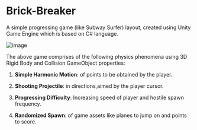 # **Brick-Breaker**

A simple progressing game (like Subway Surfer) layout, created using Unity Game Engine which is based on C# language.


![image](https://user-images.githubusercontent.com/73461681/162749259-3a9fefd9-0e6b-4bfc-b4ed-af40918abe09.png)


The above game comprises of the following physics phenomena using 3D Rigid Body and Collision GameObject properties:

1) **Simple Harmonic Motion**: of points to be obtained by the player.

2) **Shooting Projectile**: in directions,aimed by the player cursor.

3) **Progressing Difficulty**: Increasing speed of player and hostile spawn frequency.

4) **Randomized Spawn**: of game assets like planes to jump on and points to score.
